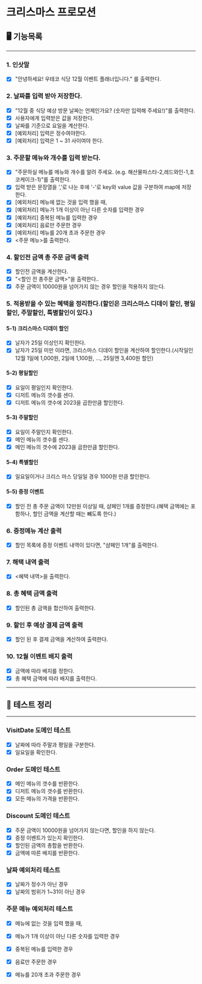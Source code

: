 # 크리스마스 프로모션

## 🖥️ 기능목록
***
### 1. 인삿말
- [x] "안녕하세요! 우테코 식당 12월 이벤트 플래너입니다." 를 출력한다.

### 2. 날짜를 입력 받아 저장한다.
- [x] "12월 중 식당 예상 방문 날짜는 언제인가요? (숫자만 입력해 주세요!)"를 출력한다.
- [x] 사용자에게 입력받은 값을 저장한다.
- [x] 날짜를 기준으로 요일을 계산한다.
- [x] [예외처리] 입력은 정수여야한다.
- [x] [예외처리] 입력은 1 ~ 31 사이여야 한다.

### 3. 주문할 메뉴와 개수를 입력 받는다.
- [x] "주문하실 메뉴를 메뉴와 개수를 알려 주세요. (e.g. 해산물파스타-2,레드와인-1,초코케이크-1)"를 출력한다.
- [x] 입력 받은 문장열을 ','로 나눈 후에 '-'로 key와 value 값을 구분하여 map에 저장한다.
- [x] [예외처리] 메뉴에 없는 것을 입력 했을 때,
- [x] [예외처리] 메뉴가 1개 이상이 아닌 다른 숫자를 입력한 경우
- [x] [예외처리] 중복된 메뉴를 입력한 경우
- [x] [예외처리] 음료만 주문한 경우
- [x] [예외처리] 메뉴를 20개 초과 주문한 경우
- [x] <주문 메뉴>를 출력한다.

### 4. 할인전 금액 총 주문 금액 출력
- [x] 할인전 금액을 계산한다.
- [x] "<할인 전 총주문 금액>"을 출력한다..
- [x] 주문 금액이 10000원을 넘어가지 않는 경우 할인을 적용하지 않는다.

### 5. 적용받을 수 있는 혜택을 정리한다.(할인은 크리스마스 디데이 할인, 평일할인, 주말할인, 특별할인이 있다.)
#### 5-1) 크리스마스 디데이 할인
- [x] 날자가 25일 이상인지 확인한다.
- [x] 날자가 25일 미만 이라면, 크리스마스 디데이 할인을 계산하여 할인한다.(시작일인 12월 1일에 1,000원, 2일에 1,100원, ..., 25일엔 3,400원 할인)
#### 5-2) 평일할인
- [x] 요일이 평일인지 확인한다.
- [x] 디저트 메뉴의 갯수를 센다.
- [x] 디저트 메뉴의 갯수에 2023을 곱한만큼 할인한다.
#### 5-3) 주말할인
- [x] 요일이 주말인지 확인한다.
- [x] 메인 메뉴의 갯수를 센다.
- [x] 메인 메뉴의 갯수에 2023을 곱한만큼 할인한다.
#### 5-4) 특별할인
- [x] 일요일이거나 크리스 마스 당일일 경우 1000원 만큼 할인한다.
#### 5-5) 증정 이벤트
- [x] 할인 전 총 주문 금액이 12만원 이상일 때, 샴페인 1개를 증정한다.(혜택 금액에는 포함하나, 할인 금액을 계산할 때는 뺴도록 한다.)

### 6. 증정메뉴 계산 출력
- [x] 할인 목록에 증정 이벤트 내역이 있다면, "샴페인 1개"를 출력한다.

### 7. 해택 내역 출력
- [x] <혜택 내역>을 출력한다.

### 8. 총 혜택 금액 출력
- [x] 할인된 총 금액을 합산하여 출력한다.

### 9. 할인 후 예상 결제 금액 출력
- [x] 할인 된 후 결제 금액을 계산하여 출력한다.

### 10. 12월 이벤트 배지 출력
- [x] 금액에 따라 배지를 정한다.
- [x] 총 혜택 금액에 따라 배지를 출력한다.
--------------------------------------


## 🎯 테스트 정리
***
### VisitDate 도메인 테스트
- [x] 날짜에 따라 주말과 평일을 구분한다.
- [x] 일요일을 확인한다.

### Order 도메인 테스트
- [x] 메인 메뉴의 갯수를 반환한다.
- [x] 디저트 메뉴의 갯수를 반환한다.
- [x] 모든 메뉴의 가격을 반환한다.

### Discount 도메인 테스트
- [x] 주문 금액이 10000원을 넘어가지 않는다면, 할인을 하지 않는다.
- [x] 증정 이벤트가 있는지 확인한다.
- [x] 할인된 금액의 총합을 반환한다.
- [x] 금액에 따른 배지를 반환한다.

### 날짜 예외처리 테스트
- [x] 날짜가 정수가 아닌 경우
- [x] 날짜의 범위가 1~31이 아닌 경우

### 주문 메뉴 예외처리 테스트
- [x] 메뉴에 없는 것을 입력 했을 때,
- [x] 메뉴가 1개 이상이 아닌 다른 숫자를 입력한 경우
- [x] 중복된 메뉴를 입력한 경우
- [x] 음료만 주문한 경우
- [x] 메뉴를 20개 초과 주문한 경우

